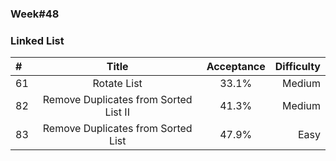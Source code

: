 
### Week#48
### Linked List

| # | Title | Acceptance | Difficulty
| :------------ |:---------------:| :-----:| -----:|
| 61 | Rotate List | 33.1% | Medium |
| 82 | Remove Duplicates from Sorted List II | 41.3% | Medium |
| 83 | Remove Duplicates from Sorted List | 47.9% | Easy |
